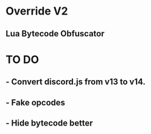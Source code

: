 # Override V2
## Lua Bytecode Obfuscator

# TO DO
##  - Convert discord.js from v13 to v14.
##  - Fake opcodes
##  - Hide bytecode better
